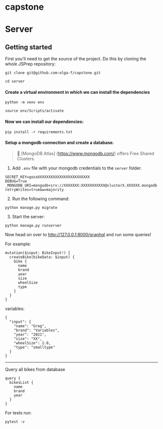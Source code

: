 # capstone

# Server

## Getting started

First you'll need to get the source of the project. Do this by cloning the whole JSPrep repository:

`git clone git@github.com:olga-f/capstone.git`

`cd server`

#### Create a virtual environment in which we can install the dependencies

`python -m venv env`

`source env/Scripts/activate`

#### Now we can install our dependencies:

`pip install -r requirements.txt`

#### Setup a mongodb connection and create a database.

> 🔹 [MongoDB Atlas] (https://www.mongodb.com/) offers Free Shared Clusters.

1. Add `.env` file with your mongodb credentials to the `server` folder.

```
SECRET_KEY=gozaXXXXXXXXXXXXXXXXXXXXXXXX
DEBUG=True
_MONGODB_URI=mongodb+srv://XXXXXXX:XXXXXXXXXXX@clusterX.XXXXXX.mongodb.net/test?retryWrites=true&w=majority

```

2. Run the following command:

`python manage.py migrate`

3. Start the server:

`python manage.py runserver`

Now head on over to http://127.0.0.1:8000/graphql and run some queries!

For example:

```
mutation($input: BikeInput!) {
  createBike(bikeData: $input) {
    bike {
      name
      brand
      year
      size
      wheelSize
      type
    }
  }
}

```

variables:

```
{
  "input": {
    "name": "Greg",
    "brand": "Variables",
    "year": "2021",
    "size": "XX",
    "wheelSize": 2.0,
    "type": "smalltype"
  }
}
```

---

Query all bikes from database

```
query {
  bikesList {
    name
    brand
    year
  }
}
```

For tests run:

`pytest -v`
